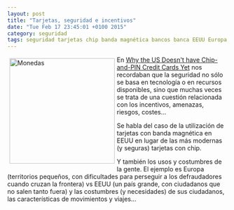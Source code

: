 ```yaml
---
layout: post
title: "Tarjetas, seguridad e incentivos"
date: "Tue Feb 17 23:45:01 +0100 2015"
category: seguridad
tags: seguridad tarjetas chip banda magnética bancos banca EEUU Europa motivos
---
```





<a href="https://www.flickr.com/photos/fernand0/3042173272/" title="Monedas"><img src="https://farm4.staticflickr.com/3254/3042173272_7b1ba345e7_m.jpg" width="240"  alt="Monedas" style="float:left; margin:5px"></a>
En [Why the US Doesn't have Chip-and-PIN Credit Cards Yet](https://www.cs.columbia.edu/~smb/blog/2014-02/2014-02-05.html) nos recordaban que la seguridad no sólo se basa en tecnología o en recursos disponibles, sino que muchas veces se trata de una cuestión relacionada con los incentivos, amenazas, riesgos, costes...

Se habla del caso de la utilización de tarjetas con banda magnética en EEUU en lugar de las más modernas (y seguras) tarjetas con chip.

Y también los usos y costumbres de la gente. El ejemplo es Europa (territorios pequeños, con dificultades para perseguir a los defraudadores cuando cruzan la frontera) vs EEUU (un país grande, con ciudadanos que no salen tanto fuera) y las costumbres (y necesidades) de sus ciudadanos, las características de movimientos y viajes...


